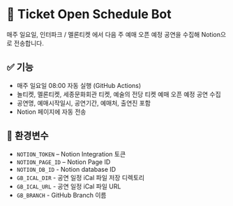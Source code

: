 # 🎫 Ticket Open Schedule Bot

매주 일요일, 인터파크 / 멜론티켓 에서 다음 주 예매 오픈 예정 공연을 수집해 Notion으로 전송합니다.

## ✅ 기능
- 매주 일요일 08:00 자동 실행 (GitHub Actions)
- 놀티켓, 멜론티켓, 세종문화회관 티켓, 예술의 전당 티켓 예매 오픈 예정 공연 수집
- 공연명, 예매시작일시, 공연기간, 예매처, 출연진 포함
- Notion 페이지에 자동 전송

## 🔐 환경변수
- `NOTION_TOKEN` – Notion Integration 토큰
- `NOTION_PAGE_ID` – Notion Page ID
- `NOTION_DB_ID` - Notion database ID
- `GB_ICAL_DIR` - 공연 일정 iCal 파일 저장 디렉토리
- `GB_ICAL_URL` - 공연 일정 iCal 파일 URL
- `GB_BRANCH` - GitHub Branch 이름
